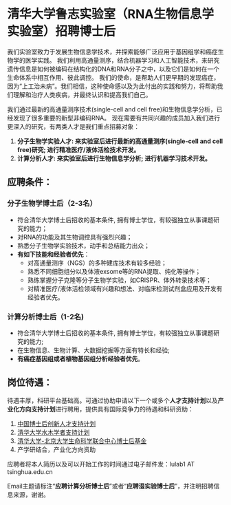 # 清华大学鲁志实验室（RNA生物信息学实验室）招聘博士后


我们实验室致力于发展生物信息学技术，并探索能够广泛应用于基因组学和癌症生物学的医学实践。
我们利用高通量测序，结合机器学习和人工智能技术，来研究遗传信息是如何被编码在结构化的DNA和RNA分子之中，以及它们是如何在一个生命体系中相互作用、彼此调控。
我们的使命，是帮助人们更早期的发现癌症，因为“上工治未病”。我们相信，这种使命感以及为此付出的实践和努力，将帮助我们理解和治疗人类疾病，并最终认识和提高我们自己。

我们通过最新的高通量测序技术(single-cell and cell free)和生物信息学分析，已经发现了很多重要的新型非编码RNA。
现在需要有共同兴趣的成员加入我们进行更深入的研究，有两类人才是我们重点招募对象：

1. **分子生物学实验人才: 来实验室后进行最新的高通量测序(single-cell and cell free)研究; 进行精准医疗/液体活检技术开发。**
2. **计算分析人才: 来实验室后进行生物信息学分析; 进行机器学习技术开发。**


## 应聘条件：

### 分子生物学博士后（2-3名）

* 符合清华大学博士后招收的基本条件, 拥有博士学位，有较强独立从事课题研究的能力；
* 对RNA的功能及其生物调控具有强烈兴趣；
* 熟悉分子生物学实验技术，动手和总结能力出众；
* **有如下技能和经验者优先**：
  * 对高通量测序（NGS）的多种建库技术有较多经验；
  * 熟悉不同细胞组分以及体液exsome等的RNA提取、纯化等操作；
  * 熟练掌握分子克隆等分子生物学实验，如CRISPR、体外转录技术等；
  * 对精准医疗/液体活检领域有兴趣和想法、对临床检测试剂盒应用及开发有经验者优先。


### 计算分析博士后（1-2名)

* 符合清华大学博士后招收的基本条件, 拥有博士学位，有较强独立从事课题研究的能力;
* 在生物信息、生物计算、大数据挖掘等方面有特长和经验;
* **有癌症基因组或者植物基因组分析经验者优先**。


## 岗位待遇：

待遇丰厚，科研平台基础高。可通过协助申请以下一个或多个**人才支持计划**以及**产业化方向支持计划**进行聘用，提供具有国际竞争力的待遇和科研资助：

1. [中国博士后创新人才支持计划](http://postdoctor.tsinghua.edu.cn/info/zxtz/1723)
2. [清华大学水木学者支持计划](http://postdoctor.tsinghua.edu.cn/thu/index.htm)
3. [清华大学-北京大学生命科学联合中心博士后基金](http://www.cls.edu.cn/Academicactivities/notices/index4438.shtml)
4. 产学研结合，产业化方向资助

应聘者将本人简历以及可以开始工作的时间通过电子邮件发：lulab1 AT tsinghua.edu.cn 

Email主题请标注“**应聘计算分析博士后**”或者“**应聘湿实验博士后**”，并注明招聘信息来源，谢谢。
